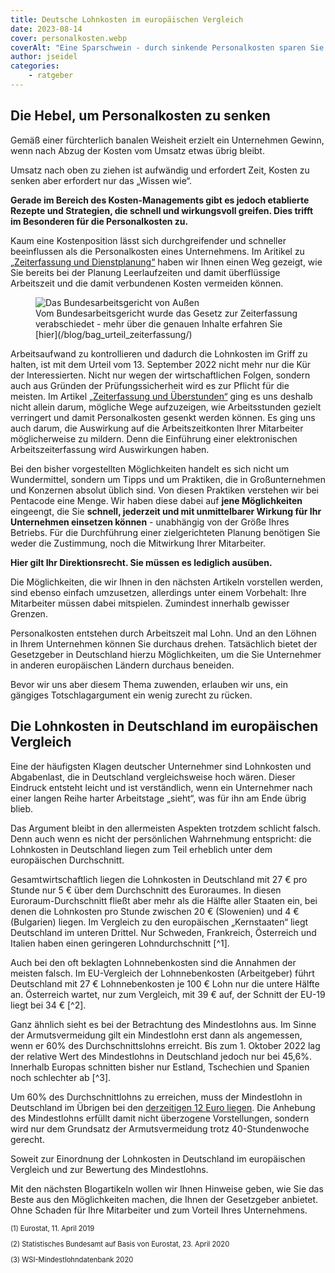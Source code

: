 ```yaml
---
title: Deutsche Lohnkosten im europäischen Vergleich
date: 2023-08-14
cover: personalkosten.webp
coverAlt: "Eine Sparschwein - durch sinkende Personalkosten sparen Sie bares Geld"
author: jseidel
categories:
    - ratgeber
---
```


## Die Hebel, um Personalkosten zu senken

Gemäß einer fürchterlich banalen Weisheit erzielt ein Unternehmen Gewinn, wenn nach Abzug der Kosten vom Umsatz etwas übrig bleibt.

Umsatz nach oben zu ziehen ist aufwändig und erfordert Zeit, Kosten zu senken aber erfordert nur das „Wissen wie“.

**Gerade im Bereich des Kosten-Managements gibt es jedoch etablierte Rezepte und Strategien, die schnell und wirkungsvoll greifen. Dies trifft im Besonderen für die Personalkosten zu.**

Kaum eine Kostenposition lässt sich durchgreifender und schneller beeinflussen als die Personalkosten eines Unternehmens.
Im Aritikel zu [„Zeiterfassung und Dienstplanung“](/blog/zeiterfassung_dienstplanung/) haben wir Ihnen einen Weg gezeigt, wie Sie bereits bei der Planung Leerlaufzeiten und damit überflüssige Arbeitszeit und die damit verbundenen Kosten vermeiden können.

<figure class="float-right">
<img src="bag_gebäude.webp" alt="Das Bundesarbeitsgericht von Außen"/>
<figcaption> Vom Bundesarbeitsgericht wurde das Gesetz zur Zeiterfassung verabschiedet - mehr über die genauen Inhalte erfahren Sie [hier](/blog/bag_urteil_zeiterfassung/) </figcaption>
</figure>

Arbeitsaufwand zu kontrollieren und dadurch die Lohnkosten im Griff zu halten, ist mit dem Urteil vom 13. September 2022 nicht mehr nur die Kür der Interessierten. Nicht nur wegen der wirtschaftlichen Folgen, sondern auch aus Gründen der Prüfungssicherheit wird es zur Pflicht für die meisten. Im Artikel [„Zeiterfassung und Überstunden“](/blog/zeiterfassung_ueberstunden_vermeiden/) ging es uns deshalb nicht allein darum, mögliche Wege aufzuzeigen, wie Arbeitsstunden gezielt verringert und damit Personalkosten gesenkt werden können. Es ging uns auch darum, die Auswirkung auf die Arbeitszeitkonten Ihrer Mitarbeiter möglicherweise zu mildern. Denn die Einführung einer elektronischen Arbeitszeiterfassung wird Auswirkungen haben.



Bei den bisher vorgestellten Möglichkeiten handelt es sich nicht um Wundermittel, sondern um Tipps und um Praktiken, die in Großunternehmen und Konzernen absolut üblich sind. Von diesen Praktiken verstehen wir bei Pentacode eine Menge. Wir haben diese dabei auf **jene Möglichkeiten** eingeengt, die Sie **schnell, jederzeit und mit unmittelbarer Wirkung für Ihr Unternehmen einsetzen können** - unabhängig von der Größe Ihres Betriebs. Für die Durchführung einer zielgerichteten Planung benötigen Sie weder die Zustimmung, noch die Mitwirkung Ihrer Mitarbeiter.

**Hier gilt Ihr Direktionsrecht. Sie müssen es lediglich ausüben.**

Die Möglichkeiten, die wir Ihnen in den nächsten Artikeln vorstellen werden, sind ebenso einfach umzusetzen, allerdings unter einem Vorbehalt: Ihre Mitarbeiter müssen dabei mitspielen. Zumindest innerhalb gewisser Grenzen.

Personalkosten entstehen durch Arbeitszeit mal Lohn. Und an den Löhnen in Ihrem Unternehmen können Sie durchaus drehen. Tatsächlich bietet der Gesetzgeber in Deutschland hierzu Möglichkeiten, um die Sie Unternehmer in anderen europäischen Ländern durchaus beneiden.

Bevor wir uns aber diesem Thema zuwenden, erlauben wir uns, ein gängiges Totschlagargument ein wenig zurecht zu rücken.

## Die Lohnkosten in Deutschland im europäischen Vergleich

Eine der häufigsten Klagen deutscher Unternehmer sind Lohnkosten und Abgabenlast, die in Deutschland vergleichsweise hoch wären. Dieser Eindruck entsteht leicht und ist verständlich, wenn ein Unternehmer nach einer langen Reihe harter Arbeitstage „sieht“, was für ihn am Ende übrig blieb.

Das Argument bleibt in den allermeisten Aspekten trotzdem schlicht falsch. Denn auch wenn es nicht der persönlichen Wahrnehmung entspricht: die Lohnkosten in Deutschland liegen zum Teil erheblich unter dem europäischen Durchschnitt.

Gesamtwirtschaftlich liegen die Lohnkosten in Deutschland mit 27 € pro Stunde nur 5 € über dem Durchschnitt des Euroraumes. In diesen Euroraum-Durchschnitt fließt aber mehr als die Hälfte aller Staaten ein, bei denen die Lohnkosten pro Stunde zwischen 20 € (Slowenien) und 4 € (Bulgarien) liegen. Im Vergleich zu den europäischen „Kernstaaten“ liegt Deutschland im unteren Drittel. Nur Schweden, Frankreich, Österreich und Italien haben einen geringeren Lohndurchschnitt [^1].

Auch bei den oft beklagten Lohnnebenkosten sind die Annahmen der meisten falsch. Im EU-Vergleich der Lohnnebenkosten (Arbeitgeber) führt Deutschland mit 27 € Lohnnebenkosten je 100 € Lohn nur die untere Hälfte an. Österreich wartet, nur zum Vergleich, mit 39 € auf, der Schnitt der EU-19 liegt bei 34 € [^2].

Ganz ähnlich sieht es bei der Betrachtung des Mindestlohns aus. Im Sinne der Armutsvermeidung gilt ein Mindestlohn erst dann als angemessen, wenn er 60% des Durchschnittslohns erreicht. Bis zum 1. Oktober 2022 lag der relative Wert des Mindestlohns in Deutschland jedoch nur bei 45,6%. Innerhalb Europas schnitten bisher nur Estland, Tschechien und Spanien noch schlechter ab [^3].

Um 60% des Durchschnittlohns zu erreichen, muss der Mindestlohn in Deutschland im Übrigen bei den [derzeitigen 12 Euro liegen](/blog/mindestlohnerhöhung/). Die Anhebung des Mindestlohns erfüllt damit nicht überzogene Vorstellungen, sondern wird nur dem Grundsatz der Armutsvermeidung trotz 40-Stundenwoche gerecht.

Soweit zur Einordnung der Lohnkosten in Deutschland im europäischen Vergleich und zur Bewertung des Mindestlohns.


Mit den nächsten Blogartikeln wollen wir Ihnen Hinweise geben, wie Sie das Beste aus den Möglichkeiten machen, die Ihnen der Gesetzgeber anbietet.
Ohne Schaden für Ihre Mitarbeiter und zum Vorteil Ihres Unternehmens.

<p style="font-size: 80%;">(1) Eurostat, 11. April 2019 </p>

<p style="font-size: 80%;">(2) Statistisches Bundesamt auf Basis von Eurostat, 23. April 2020 </p>

<p style="font-size: 80%;">(3) WSI-Mindestlohndatenbank 2020 </p>
